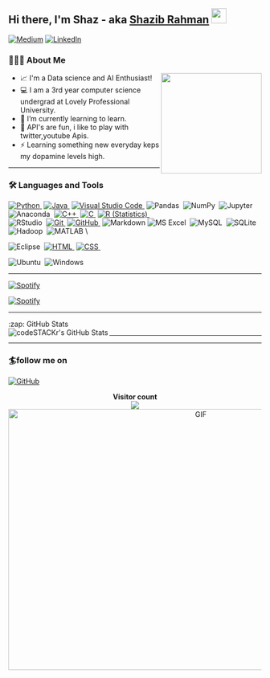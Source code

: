 ## Hi there, I'm Shaz - aka [Shazib Rahman][github] <img src="https://raw.githubusercontent.com/iampavangandhi/iampavangandhi/master/gifs/Hi.gif" width="30px"></h2>


[![Medium](https://img.shields.io/badge/medium-%2312100E.svg?&style=for-the-badge&logo=medium&logoColor=white)](https://medium.com/@sazib.hunk.123)
[![LinkedIn](https://img.shields.io/badge/linkedin-%230077B5.svg?&style=for-the-badge&logo=linkedin&logoColor=white)](https://www.linkedin.com/in/md-shazib-rahman-3022b510b/)


### 👨🏻‍💻 About Me

<img align='right' src='https://user-images.githubusercontent.com/5713670/87202985-820dcb80-c2b6-11ea-9f56-7ec461c497c3.gif' width='200"'>

- 📈 I'm a Data science and AI Enthusiast!
- 💻 I am a 3rd year computer science undergrad at Lovely Professional University.
- 🌱 I’m currently learning to learn.
- 🥅 API's are fun, i like to play with twitter,youtube Apis.
- ⚡ Learning something new everyday keps my dopamine levels high.

---



### 🛠 Languages and Tools

[![Python](https://img.shields.io/badge/-Python-333333?style=flat&logo=python)&nbsp;][python]
[![Java](https://img.shields.io/badge/-Java-333333?style=flat&logo=Java&logoColor=FFA518)&nbsp;][java]
[![Visual Studio Code](https://img.shields.io/badge/-VScode-333333?style=flat&logo=visual-studio-code&logoColor=007ACC)&nbsp;][vscode]
![Pandas](https://img.shields.io/badge/-Pandas-333333?style=flat&logo=pandas)&nbsp;
![NumPy](https://img.shields.io/badge/-NumPy-333333?style=flat&logo=numpy)&nbsp;
![Jupyter](https://img.shields.io/badge/-Jupyter-333333?style=flat&logo=Jupyter)&nbsp;
![Anaconda](https://img.shields.io/badge/-Anaconda-333333?style=flat&logo=Anaconda)&nbsp;
[![C++](https://img.shields.io/badge/-C++-333333?style=flat&logo=C%2B%2B&logoColor=00599C)&nbsp;][c]
[![C](https://img.shields.io/badge/-C-333333?style=flat&logo=C&logoColor=A8B9CC)&nbsp;][c++]
[![R (Statistics)](https://img.shields.io/badge/-R-333333?style=flat&logo=R&logoColor=276DC3)&nbsp;][rlang]\
![RStudio](https://img.shields.io/badge/-RStudio-333333?style=flat&logo=rstudio)&nbsp;
[![Git](https://img.shields.io/badge/-Git-333333?style=flat&logo=git)&nbsp;][git]
[![GitHub](https://img.shields.io/badge/-GitHub-333333?style=flat&logo=github)&nbsp;][github]
![Markdown](https://img.shields.io/badge/-Markdown-333333?style=flat&logo=markdown)
![MS Excel](https://img.shields.io/twitter/url?color=333333&label=MS%20Excel&logo=Microsoft%20Excel&url=https%3A%2F%2Fimg.shields.io%2Fbadge%2F-Windows-333333%3Fstyle%3Dflat%26logo%3DWindows)&nbsp;
![MySQL](https://img.shields.io/twitter/url?color=000000&label=MySQL&logo=MySQL&url=https%3A%2F%2Fimg.shields.io%2Fbadge%2F-Windows-333333%3Fstyle%3Dflat%26logo%3DWindows)&nbsp;
![SQLite](https://img.shields.io/badge/-SQLite-333333?style=flat&logo=SQLite)&nbsp;
![Hadoop](https://img.shields.io/badge/-Hadoop-333333?style=flat&logo=Apache)&nbsp;
![MATLAB](https://img.shields.io/badge/-MATLAB-333333?style=flat&logo=Mathworks)&nbsp;\

![Eclipse](https://img.shields.io/badge/-Eclipse-333333?style=flat&logo=eclipse-ide&logoColor=2C2255)&nbsp;
[![HTML](https://img.shields.io/badge/-HTML-333333?style=flat&logo=HTML5)&nbsp;][html]
[![CSS](https://img.shields.io/badge/-CSS-333333?style=flat&logo=CSS3&logoColor=1572B6)&nbsp;][css]

![Ubuntu](https://img.shields.io/badge/-Ubuntu-333333?style=flat&logo=Ubuntu)&nbsp;
![Windows](https://img.shields.io/badge/-Windows-333333?style=flat&logo=Windows)&nbsp;

---

[![Spotify](https://img.shields.io/badge/spotify_playing_🎧-%231ED760.svg?&style=for-the-badge&logo=spotify&logoColor=white)](https://open.spotify.com/user/19hh4ykyfo2rjtm2zzjhg1tyy)

[![Spotify](https://shazx06.vercel.app/api/spotify)](https://open.spotify.com/user/19hh4ykyfo2rjtm2zzjhg1tyy)

<!-- <details> -->

---
<summary>:zap: GitHub Stats</summary>
<img align="left" alt="codeSTACKr's GitHub Stats" src="https://github-readme-stats.shazx06.vercel.app/api?username=shazx06&show_icons=true&hide_border=true" />

---



<!--START_SECTION:activity-->

<!--END_SECTION:activity-->



---

### 🏄follow me on

[![GitHub](https://img.shields.io/badge/github-%23100000.svg?&style=for-the-badge&logo=github&logoColor=white)](https://github.com/shazx06)

<p align="center">
  <b>Visitor count</b><br>
  <img src="https://profile-counter.glitch.me/shazx06/count.svg" />
  </br>
      <img align="center" alt="GIF" src="https://github.com/shazx06/shazx06/blob/master/assets/code.gif?raw=true" width="750" height="520" />
</p>

[github]: https://github.com/shazx06


[linkedin]: https://www.linkedin.com/in/md-shazib-rahman-3022b510b/
[vscode]: https://code.visualstudio.com/
[python]: https://www.python.org/doc/
[java]: https://docs.oracle.com/en/java/
[rlang]: https://github.com/manojuppala/R-programming
[matlab]: https://www.mathworks.com/products/matlab.html
[tableau]: https://www.tableau.com/
[git]: https://git-scm.com/doc
[github]: https://github.com/
[c++]: https://devdocs.io/cpp/
[c]: https://devdocs.io/c/
[css]: https://developer.mozilla.org/en-US/docs/Web/CSS#:~:text=Cascading%20Style%20Sheets%20(CSS)%20is,speech%2C%20or%20on%20other%20media.
[html]: https://devdocs.io/html/
